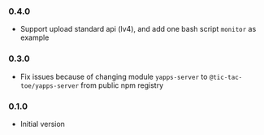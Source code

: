### 0.4.0

- Support upload standard api (lv4), and add one bash script `monitor` as example


### 0.3.0

- Fix issues because of changing module `yapps-server` to `@tic-tac-toe/yapps-server` from public npm registry


### 0.1.0

- Initial version